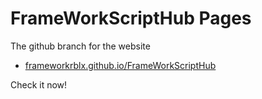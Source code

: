 
# FrameWorkScriptHub Pages

The github branch for the website

- [frameworkrblx.github.io/FrameWorkScriptHub](https://frameworkrblx.github.io/FrameWorkScriptHub/)

Check it now!
